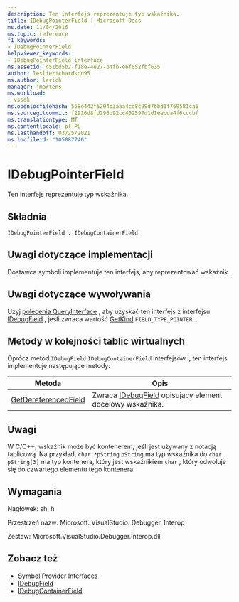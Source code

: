 ```yaml
---
description: Ten interfejs reprezentuje typ wskaźnika.
title: IDebugPointerField | Microsoft Docs
ms.date: 11/04/2016
ms.topic: reference
f1_keywords:
- IDebugPointerField
helpviewer_keywords:
- IDebugPointerField interface
ms.assetid: d51bd5b2-f18e-4e27-b4fb-e6f652fbf635
author: leslierichardson95
ms.author: lerich
manager: jmartens
ms.workload:
- vssdk
ms.openlocfilehash: 568e442f5294b3aaa4cd8c99d7bbd1f769581ca6
ms.sourcegitcommit: f2916d8fd296b92cc402597d1d1eecda4f6cccbf
ms.translationtype: MT
ms.contentlocale: pl-PL
ms.lasthandoff: 03/25/2021
ms.locfileid: "105087746"
---
```

# <a name="idebugpointerfield"></a>IDebugPointerField
Ten interfejs reprezentuje typ wskaźnika.

## <a name="syntax"></a>Składnia

```
IDebugPointerField : IDebugContainerField
```

## <a name="notes-for-implementers"></a>Uwagi dotyczące implementacji
 Dostawca symboli implementuje ten interfejs, aby reprezentować wskaźnik.

## <a name="notes-for-callers"></a>Uwagi dotyczące wywoływania
 Użyj [polecenia QueryInterface](/cpp/atl/queryinterface) , aby uzyskać ten interfejs z interfejsu [IDebugField](../../../extensibility/debugger/reference/idebugfield.md) , jeśli zwraca wartość [GetKind](../../../extensibility/debugger/reference/idebugfield-getkind.md) `FIELD_TYPE_POINTER` .

## <a name="methods-in-vtable-order"></a>Metody w kolejności tablic wirtualnych
 Oprócz metod `IDebugField` `IDebugContainerField` interfejsów i, ten interfejs implementuje następujące metody:

|Metoda|Opis|
|------------|-----------------|
|[GetDereferencedField](../../../extensibility/debugger/reference/idebugpointerfield-getdereferencedfield.md)|Zwraca [IDebugField](../../../extensibility/debugger/reference/idebugfield.md) opisujący element docelowy wskaźnika.|

## <a name="remarks"></a>Uwagi
 W C/C++, wskaźnik może być kontenerem, jeśli jest używany z notacją tablicową. Na przykład, `char *pString` `pString` ma typ wskaźnika do `char` . `pString[3]` ma typ kontenera, który jest wskaźnikiem `char` , który odwołuje się do czwartego elementu tego kontenera.

## <a name="requirements"></a>Wymagania
 Nagłówek: sh. h

 Przestrzeń nazw: Microsoft. VisualStudio. Debugger. Interop

 Zestaw: Microsoft.VisualStudio.Debugger.Interop.dll

## <a name="see-also"></a>Zobacz też
- [Symbol Provider Interfaces](../../../extensibility/debugger/reference/symbol-provider-interfaces.md)
- [IDebugField](../../../extensibility/debugger/reference/idebugfield.md)
- [IDebugContainerField](../../../extensibility/debugger/reference/idebugcontainerfield.md)
